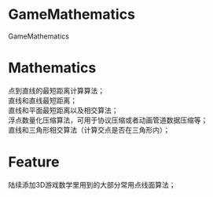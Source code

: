 # GameMathematics
GameMathematics

# Mathematics
点到直线的最短距离计算算法；<br>
直线和直线最短距离；<br>
直线和平面最短距离以及相交算法；<br>
浮点数量化压缩算法，可用于协议压缩或者动画管道数据压缩等；<br>
直线和三角形相交算法（计算交点是否在三角形内）；<br>

# Feature
陆续添加3D游戏数学里用到的大部分常用点线面算法；<br>
